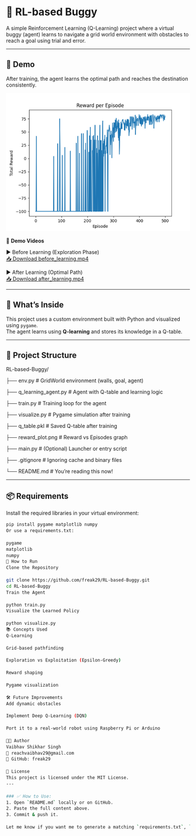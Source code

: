 # 🤖 RL-based Buggy

A simple Reinforcement Learning (Q-Learning) project where a virtual buggy (agent) learns to navigate a grid world environment with obstacles to reach a goal using trial and error.

---

## 🚀 Demo

After training, the agent learns the optimal path and reaches the destination consistently.

![Reward Plot](reward_plot.png)

🎥 **Demo Videos**

▶️ Before Learning (Exploration Phase)  
[📥 Download before_learning.mp4](media/before_learning.mp4)

▶️ After Learning (Optimal Path)  
[📥 Download after_learning.mp4](media/after_learning.mp4)

---

## 🧠 What’s Inside

This project uses a custom environment built with Python and visualized using `pygame`.  
The agent learns using **Q-learning** and stores its knowledge in a Q-table.

---

## 📁 Project Structure

RL-based-Buggy/

├── env.py # GridWorld environment (walls, goal, agent)

├── q_learning_agent.py # Agent with Q-table and learning logic

├── train.py # Training loop for the agent

├── visualize.py # Pygame simulation after training

├── q_table.pkl # Saved Q-table after training

├── reward_plot.png # Reward vs Episodes graph

├── main.py # (Optional) Launcher or entry script

├── .gitignore # Ignoring cache and binary files

└── README.md # You’re reading this now!



---

## 📦 Requirements

Install the required libraries in your virtual environment:

```bash
pip install pygame matplotlib numpy
Or use a requirements.txt:

pygame
matplotlib
numpy
🏁 How to Run
Clone the Repository

git clone https://github.com/freak29/RL-based-Buggy.git
cd RL-based-Buggy
Train the Agent

python train.py
Visualize the Learned Policy

python visualize.py
📚 Concepts Used
Q-Learning

Grid-based pathfinding

Exploration vs Exploitation (Epsilon-Greedy)

Reward shaping

Pygame visualization

🛠️ Future Improvements
Add dynamic obstacles

Implement Deep Q-Learning (DQN)

Port it to a real-world robot using Raspberry Pi or Arduino

🧑‍💻 Author
Vaibhav Shikhar Singh
📧 reachvaibhav29@gmail.com
🔗 GitHub: freak29

📄 License
This project is licensed under the MIT License.
---

### ✅ How to Use:
1. Open `README.md` locally or on GitHub.
2. Paste the full content above.
3. Commit & push it.

Let me know if you want me to generate a matching `requirements.txt`, `LICENSE`, or badges for GitHub (l
